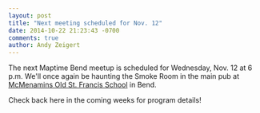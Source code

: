 ```yaml
---
layout: post
title: "Next meeting scheduled for Nov. 12"
date: 2014-10-22 21:23:43 -0700
comments: true
author: Andy Zeigert
---
```


The next Maptime Bend meetup is scheduled for Wednesday, Nov. 12 at 6 p.m. We'll once again be haunting the Smoke Room in the main pub at [McMenamins Old St. Francis School](https://duckduckgo.com/?q=mcmenamins+old+st.+francis+school) in Bend.

Check back here in the coming weeks for program details!